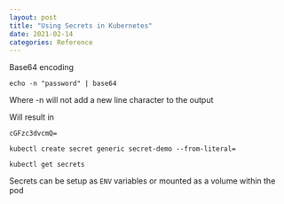 ```yaml
---
layout: post
title: "Using Secrets in Kubernetes"
date: 2021-02-14
categories: Reference
---
```


Base64 encoding

    echo -n "password" | base64

Where -n will not add a new line character to the output

Will result in

    cGFzc3dvcmQ=

    kubectl create secret generic secret-demo --from-literal=

    kubectl get secrets

Secrets can be setup as `ENV` variables or mounted as a volume within the pod
